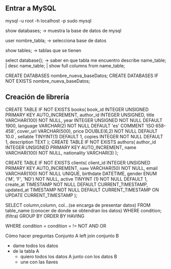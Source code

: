 ## Entrar a MySQL
mysql -u root -h localhost -p
sudo mysql

show databases; -> muestra la base de datos de mysql

user nombre_tabla; -> selecciona base de datos

show tables;   -> tablas que se tienen

select database();  -> saber en que tabla me encuentro
describe name_table; | desc name_table; | show full columns from name_table;

CREATE DATABASES nombre_nueva_baseDatos;
CREATE DATABASES IF NOT EXISTS nombre_nueva_baseDatos;

## Creación de librería
CREATE TABLE IF NOT EXISTS books(
  book_id INTEGER UNSIGNED PRIMARY KEY AUTO_INCREMENT,
  author_id INTEGER UNSIGNED,
  title VARCHAR(100) NOT NULL,
  year INTEGER UNSIGNED NOT NULL DEFAULT 1900,
  language VARCHAR(2) NOT NULL DEFAULT 'es' COMMENT 'ISO 658-458',
  cover_url VARCHAR(500),
  price DOUBLE(6,2) NOT NULL DEFAULT 10.0 , 
  sellable TINYINT(1) DEFAULT 1,
  copies INTEGER NOT NULL DEFAULT 1,
  description TEXT
);
CREATE TABLE IF NOT EXISTS authors(
  author_id INTEGER UNSIGNED PRIMARY KEY AUTO_INCREMENT,
  name VARCHAR(100) NOT NULL,
  nationality VARCHAR(3)
);

CREATE TABLE IF NOT EXISTS clients(
  client_id INTEGER UNSIGNED PRIMARY KEY AUTO_INCREMENT,
  `name` VARCHAR(50) NOT NULL,
  email VARCHAR(100) NOT NULL UNIQUE,
  birthdate DATETIME,
  gender ENUM ('M', 'F', 'ND') NOT NULL,
  active TINYINT (1) NOT NULL DEFAULT 1,
  create_at TIMESTAMP NOT NULL DEFAULT CURRENT_TIMESTAMP,
  updated_at TIMESTAMP NOT NULL DEFAULT CURRENT_TIMESTAMP ON UPDATE CURRENT_TIMESTAMP
);

SELECT column,column, col...(se encarga de presentar datos)
FROM table_name (conocer de donde se obtendran los datos)
WHERE condition; (filtra)
GROUP BY
ORDER BY
HAVING

WHERE condition = condition
= != 
NOT AND OR

Cómo hacer preguntas
Conjunto A left join conjunto B
- dame todos los datos
- de la tabla A
  - quiero todos los datos A junto con los datos B
  - une con las llaves

